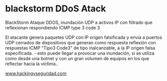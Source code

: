 # blackstorm DDoS Atack

BlackStorm Ataque DDOS, inundación UDP a activos IP con filtrado que reflexionan respondiendo ICMP type 3 code 3 

El atacante genera paquetes UDP con IP origen falsificada y envia a puertos UDP cerrados de dispositivos que generan como respuesta reflexión con respuestas ICMP "Tipo3 Code3" de tipo inalcanzable, a la IP origen falsa especificada. - esto puede llegar a provocar una inundación, si se utiliza como desde una botnet  y con un gran volumen de equipos en los que reflectar hacia la víctima..





www.hackingyseguridad.com



